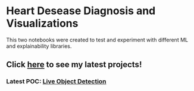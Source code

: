 # Heart Desease Diagnosis and Visualizations

This two notebooks were created to test and experiment with different ML and explainability libraries.

## Click <a href="https://nvios.github.io/luca_bontempi/"><strong>here</strong></a> to see my latest projects!
### Latest POC: <a href="https://luca-bontempi-object-detection.web.app/"><strong>Live Object Detection</strong></a>
